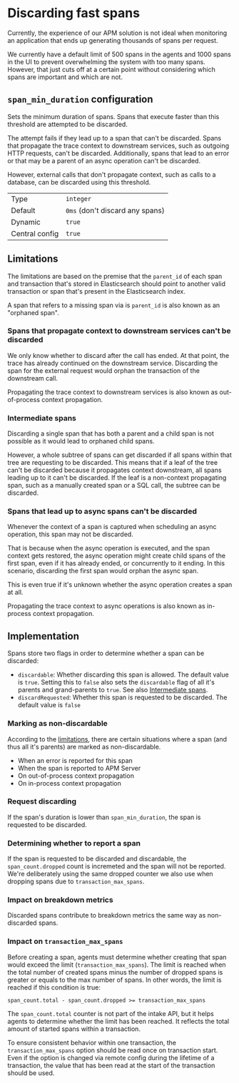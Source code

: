 # Discarding fast spans

Currently,
the experience of our APM solution is not ideal when monitoring an application that ends up generating thousands of spans per request.

We currently have a default limit of 500 spans in the agents and 1000 spans in the UI to prevent overwhelming the system with too many spans.
However,
that just cuts off at a certain point without considering which spans are important and which are not.

## `span_min_duration` configuration

Sets the minimum duration of spans.
Spans that execute faster than this threshold are attempted to be discarded.

The attempt fails if they lead up to a span that can't be discarded.
Spans that propagate the trace context to downstream services,
such as outgoing HTTP requests,
can't be discarded.
Additionally, spans that lead to an error or that may be a parent of an async operation can't be discarded.

However, external calls that don't propagate context,
such as calls to a database, can be discarded using this threshold.

|                |                                 |
|----------------|---------------------------------|
| Type           | `integer`                       |
| Default        | `0ms` (don't discard any spans) |
| Dynamic        | `true`                          |
| Central config | `true`                          |

## Limitations

The limitations are based on the premise that the `parent_id` of each span and transaction that's stored in Elasticsearch
should point to another valid transaction or span that's present in the Elasticsearch index.

A span that refers to a missing span via is `parent_id` is also known as an "orphaned span".

### Spans that propagate context to downstream services can't be discarded

We only know whether to discard after the call has ended.
At that point,
the trace has already continued on the downstream service.
Discarding the span for the external request would orphan the transaction of the downstream call.

Propagating the trace context to downstream services is also known as out-of-process context propagation.

### Intermediate spans

Discarding a single span that has both a parent and a child span is not possible as it would lead to orphaned child spans.

However,
a whole subtree of spans can get discarded if all spans within that tree are requesting to be discarded.
This means that if a leaf of the tree can't be discarded because it propagates context downstream,
all spans leading up to it can't be discarded.
If the leaf is a non-context propagating span,
such as a manually created span or a SQL call,
the subtree can be discarded.

### Spans that lead up to async spans can't be discarded

Whenever the context of a span is captured when scheduling an async operation,
this span may not be discarded.

That is because when the async operation is executed, 
and the span context gets restored,
the async operation might create child spans of the first span,
even if it has already ended,
or concurrently to it ending.
In this scenario, discarding the first span would orphan the async span.

This is even true if it's unknown whether the async operation creates a span at all.

Propagating the trace context to async operations is also known as in-process context propagation.

## Implementation

Spans store two flags in order to determine whether a span can be discarded:
- `discardable`:
  Whether discarding this span is allowed.
  The default value is `true`.
  Setting this to `false` also sets the `discardable` flag of all it's parents and grand-parents to `true`.
  See also [Intermediate spans](#Intermediate-spans).
- `discardRequested`:
  Whether this span is requested to be discarded.
  The default value is `false`
  
### Marking as non-discardable

According to the [limitations](#Limitations),
there are certain situations where a span (and thus all it's parents) are marked as non-discardable.

 - When an error is reported for this span
 - When the span is reported to APM Server
 - On out-of-process context propagation 
 - On in-process context propagation

### Request discarding

If the span's duration is lower than `span_min_duration`,
the span is requested to be discarded.

### Determining whether to report a span

If the span is requested to be discarded and discardable,
the `span_count.dropped` count is incremeted and the span will not be reported.
We're deliberately using the same dropped counter we also use when dropping spans due to `transaction_max_spans`.

### Impact on breakdown metrics

Discarded spans contribute to breakdown metrics the same way as non-discarded spans.

### Impact on `transaction_max_spans`

Before creating a span,
agents must determine whether creating that span would exceed the limit (`transaction_max_spans`).
The limit is reached when the total number of created spans minus the number of dropped spans is greater or equals to the max number of spans.
In other words, the limit is reached if this condition is true:

    span_count.total - span_count.dropped >= transaction_max_spans

The `span_count.total` counter is not part of the intake API,
but it helps agents to determine whether the limit has been reached.
It reflects the total amount of started spans within a transaction.

To ensure consistent behavior within one transaction,
the `transaction_max_spans` option should be read once on transaction start.
Even if the option is changed via remote config during the lifetime of a transaction,
the value that has been read at the start of the transaction should be used.
